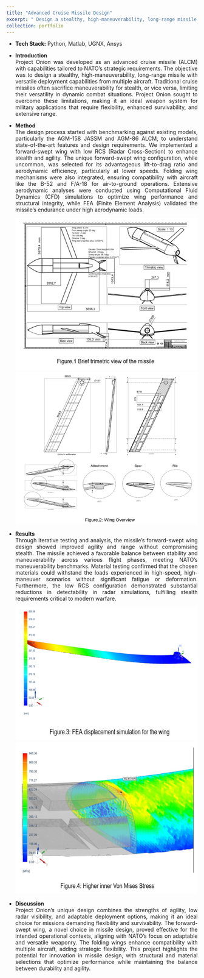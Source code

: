 ```yaml
---
title: "Advanced Cruise Missile Design"
excerpt: " Design a stealthy, high-maneuverability, long-range missile with versatile deployment capabilities from multiple aircraft. <br/><img src='/images/Trimetric.PNG'>"
collection: portfolio
---
```


* <b>Tech Stack:</b> Python, Matlab, UGNX, Ansys

*  <p style="text-align: justify;"><b>Introduction</b><br>Project Onion was developed as an advanced cruise missile (ALCM) with capabilities tailored to NATO’s strategic requirements. The objective was to design a stealthy, high-maneuverability, long-range missile with versatile deployment capabilities from multiple aircraft. Traditional cruise missiles often sacrifice maneuverability for stealth, or vice versa, limiting their versatility in dynamic combat situations. Project Onion sought to overcome these limitations, making it an ideal weapon system for military applications that require flexibility, enhanced survivability, and extensive range.</p>
  
* <p style="text-align: justify;"><b>Method</b><br>The design process started with benchmarking against existing models, particularly the AGM-158 JASSM and AGM-86 ALCM, to understand state-of-the-art features and design requirements. We implemented a forward-swept wing with low RCS (Radar Cross-Section) to enhance stealth and agility. The unique forward-swept wing configuration, while uncommon, was selected for its advantageous lift-to-drag ratio and aerodynamic efficiency, particularly at lower speeds. Folding wing mechanisms were also integrated, ensuring compatibility with aircraft like the B-52 and F/A-18 for air-to-ground operations. Extensive aerodynamic analyses were conducted using Computational Fluid Dynamics (CFD) simulations to optimize wing performance and structural integrity, while FEA (Finite Element Analysis) validated the missile’s endurance under high aerodynamic loads.</p>

    <div style="text-align:center">
    <img src="/images/Trimetric.PNG" alt="buggy_lqr_plots" style="width:500px;height:400px;">
    </div>
    
    <img src="/images/Wing_overview.PNG" alt="buggy_lqr_plots" style="width:500px;height:400px;">
    </div>
    
* <p style="text-align: justify;"><b>Results</b><br>Through iterative testing and analysis, the missile’s forward-swept wing design showed improved agility and range without compromising stealth. The missile achieved a favorable balance between stability and maneuverability across various flight phases, meeting NATO’s maneuverability benchmarks. Material testing confirmed that the chosen materials could withstand the loads experienced in high-speed, high-maneuver scenarios without significant fatigue or deformation. Furthermore, the low RCS configuration demonstrated substantial reductions in detectability in radar simulations, fulfilling stealth requirements critical to modern warfare.</p>

    <div style="text-align:center">
    <img src="/images/FEA_dis.PNG" alt="buggy_lqr_plots" style="width:500px;height:350px;">
    </div>
    
    <img src="/images/Von.PNG" alt="buggy_lqr_plots" style="width:500px;height:400px;">
    </div>
    
* <p style="text-align: justify;"><b>Discussion</b><br>Project Onion’s unique design combines the strengths of agility, low radar visibility, and adaptable deployment options, making it an ideal choice for missions demanding flexibility and survivability. The forward-swept wing, a novel choice in missile design, proved effective for the intended operational contexts, aligning with NATO’s focus on adaptable and versatile weaponry. The folding wings enhance compatibility with multiple aircraft, adding strategic flexibility. This project highlights the potential for innovation in missile design, with structural and material selections that optimize performance while maintaining the balance between durability and agility.</p>
